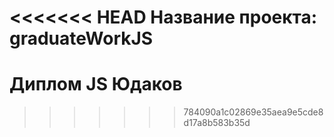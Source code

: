 <<<<<<< HEAD
Название проекта: graduateWorkJS
=======
# Диплом JS Юдаков

>>>>>>> 784090a1c02869e35aea9e5cde8d17a8b583b35d
